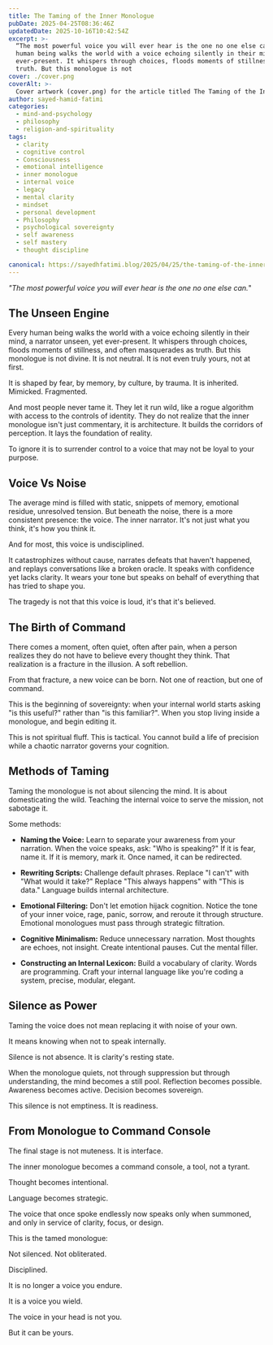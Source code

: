 ```yaml
---
title: The Taming of the Inner Monologue
pubDate: 2025-04-25T08:36:46Z
updatedDate: 2025-10-16T10:42:54Z
excerpt: >-
  “The most powerful voice you will ever hear is the one no one else can.” The Unseen Engine Every
  human being walks the world with a voice echoing silently in their mind, a narrator unseen, yet
  ever-present. It whispers through choices, floods moments of stillness, and often masquerades as
  truth. But this monologue is not
cover: ./cover.png
coverAlt: >-
  Cover artwork (cover.png) for the article titled The Taming of the Inner Monologue.
author: sayed-hamid-fatimi
categories:
  - mind-and-psychology
  - philosophy
  - religion-and-spirituality
tags:
  - clarity
  - cognitive control
  - Consciousness
  - emotional intelligence
  - inner monologue
  - internal voice
  - legacy
  - mental clarity
  - mindset
  - personal development
  - Philosophy
  - psychological sovereignty
  - self awareness
  - self mastery
  - thought discipline

canonical: https://sayedhfatimi.blog/2025/04/25/the-taming-of-the-inner-monologue/
---
```


*"The most powerful voice you will ever hear is the one no one else can.*"

## The Unseen Engine

Every human being walks the world with a voice echoing silently in their mind, a narrator unseen, yet ever-present. It whispers through choices, floods moments of stillness, and often masquerades as truth. But this monologue is not divine. It is not neutral. It is not even truly yours, not at first.

It is shaped by fear, by memory, by culture, by trauma. It is inherited. Mimicked. Fragmented.

And most people never tame it. They let it run wild, like a rogue algorithm with access to the controls of identity. They do not realize that the inner monologue isn't just commentary, it is architecture. It builds the corridors of perception. It lays the foundation of reality.

To ignore it is to surrender control to a voice that may not be loyal to your purpose.

## Voice Vs Noise

The average mind is filled with static, snippets of memory, emotional residue, unresolved tension. But beneath the noise, there is a more consistent presence: the voice. The inner narrator. It's not just what you think, it's how you think it.

And for most, this voice is undisciplined.

It catastrophizes without cause, narrates defeats that haven't happened, and replays conversations like a broken oracle. It speaks with confidence yet lacks clarity. It wears your tone but speaks on behalf of everything that has tried to shape you.

The tragedy is not that this voice is loud, it's that it's believed.

## The Birth of Command

There comes a moment, often quiet, often after pain, when a person realizes they do not have to believe every thought they think. That realization is a fracture in the illusion. A soft rebellion.

From that fracture, a new voice can be born. Not one of reaction, but one of command.

This is the beginning of sovereignty: when your internal world starts asking "is this useful?" rather than "is this familiar?". When you stop living inside a monologue, and begin editing it.

This is not spiritual fluff. This is tactical. You cannot build a life of precision while a chaotic narrator governs your cognition.

## Methods of Taming

Taming the monologue is not about silencing the mind. It is about domesticating the wild. Teaching the internal voice to serve the mission, not sabotage it.

Some methods:

- **Naming the Voice:** Learn to separate your awareness from your narration. When the voice speaks, ask: "Who is speaking?" If it is fear, name it. If it is memory, mark it. Once named, it can be redirected.

- **Rewriting Scripts:** Challenge default phrases. Replace "I can't" with "What would it take?" Replace "This always happens" with "This is data." Language builds internal architecture.

- **Emotional Filtering:** Don't let emotion hijack cognition. Notice the tone of your inner voice, rage, panic, sorrow, and reroute it through structure. Emotional monologues must pass through strategic filtration.

- **Cognitive Minimalism:** Reduce unnecessary narration. Most thoughts are echoes, not insight. Create intentional pauses. Cut the mental filler.

- **Constructing an Internal Lexicon:** Build a vocabulary of clarity. Words are programming. Craft your internal language like you're coding a system, precise, modular, elegant.

## Silence as Power

Taming the voice does not mean replacing it with noise of your own.

It means knowing when not to speak internally.

Silence is not absence. It is clarity's resting state.

When the monologue quiets, not through suppression but through understanding, the mind becomes a still pool. Reflection becomes possible. Awareness becomes active. Decision becomes sovereign.

This silence is not emptiness. It is readiness.

## From Monologue to Command Console

The final stage is not muteness. It is interface.

The inner monologue becomes a command console, a tool, not a tyrant.

Thought becomes intentional.

Language becomes strategic.

The voice that once spoke endlessly now speaks only when summoned, and only in service of clarity, focus, or design.

This is the tamed monologue:

Not silenced. Not obliterated.

Disciplined.

It is no longer a voice you endure.

It is a voice you wield.

>

The voice in your head is not you.

But it can be yours.
